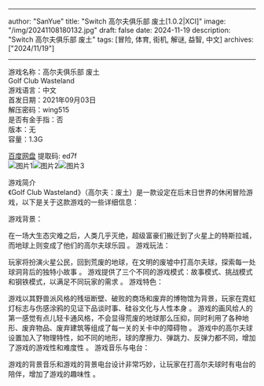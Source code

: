
---
author: "SanYue"
title: "Switch 高尔夫俱乐部 废土[1.0.2|XCI]"
image: "/img/20241108180132.jpg"
draft: false
date: 2024-11-19
description: "Switch 高尔夫俱乐部 废土"
tags: [冒险, 体育, 街机, 解谜, 益智, 中文]
archives: ["2024/11/19"]

---

游戏名称：高尔夫俱乐部 废土   
Golf Club Wasteland    
游戏语言：中文  
首发日期：2021年09月03日  
解压密码：wing515  
是否有金手指：否  
版本：无   
容量：1.3G

[百度网盘](https//pan.baidu.com/s/1oyJi6zJFC-5V5CZx1xYF0w) 提取码: ed7f  
![图片1](/img/f647e6.jpg)![图片2](/img/a7cbab.jpg)![图片3](/img/c84e0b.jpg)  

游戏简介  
《Golf Club Wasteland》（高尔夫：废土）是一款设定在后末日世界的休闲冒险游戏，以下是关于这款游戏的一些详细信息：

游戏背景：

在一场大生态灾难之后，人类几乎灭绝，超级富豪们搬迁到了火星上的特斯拉城，而地球上则变成了他们的高尔夫球乐园
。
游戏玩法：

玩家将扮演火星公民，回到荒废的地球，在文明的废墟中打高尔夫球，探索每一处球洞背后的独特小故事
。
游戏提供了三个不同的游戏模式：故事模式、挑战模式和钢铁模式，以满足不同玩家的需求
。
游戏特色：

游戏以其野兽派风格的残垣断壁、破败的商场和废弃的博物馆为背景，玩家在霓虹灯标志与伤感涂鸦的见证下品谈时事、硅谷文化与人性本身
。
游戏的画风给人的第一感觉有点儿轻卡通风格，不会显得荒废的地球那么压抑，同时利用了各种地形、废弃物品、废弃建筑等组成了每一关的关卡中的障碍物
。
游戏中的高尔夫球设置加入了物理特性，如不同的地形，球的摩擦力、弹跳力、反弹力都不同，增加了游戏的游戏性和难度性
。
游戏音乐与电台：

游戏的背景音乐和游戏的背景电台设计非常巧妙，让玩家在打高尔夫球时有电台的陪伴，增加了游戏的趣味性
。
